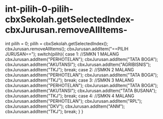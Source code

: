 # int-pilih-0-pilih-cbxSekolah.getSelectedIndex-cbxJurusan.removeAllItems-
int pilih = 0;        pilih = cbxSekolah.getSelectedIndex();        cbxJurusan.removeAllItems();        cbxJurusan.addItem("==PILIH JURUSAN==");        switch(pilih){            case 1:  //SMKN 1 MALANG                cbxJurusan.addItem("PERHOTELAN");                cbxJurusan.addItem("TATA BOGA");                cbxJurusan.addItem("AKUTANSI");                cbxJurusan.addItem("AGRIBISNIS");                cbxJurusan.addItem("TKJ");                break;            case 2:  //SMKN 2 MALANG                cbxJurusan.addItem("PERHOTELAN");                cbxJurusan.addItem("TATA BOGA");                cbxJurusan.addItem("TKJ");                break;            case 3:  //SMKN 3 MALANG                cbxJurusan.addItem("PERHOTELAN");                cbxJurusan.addItem("TATA BOGA");                cbxJurusan.addItem("AKUTANSI");                cbxJurusan.addItem("TATA BUSANA");                cbxJurusan.addItem("TKJ");                break;            case 4:  //SMKN 4 MALANG                cbxJurusan.addItem("PERHOTELAN");                cbxJurusan.addItem("RPL");                cbxJurusan.addItem("DKV");                cbxJurusan.addItem("ANM");                cbxJurusan.addItem("TKJ");                break;        }     }
